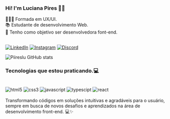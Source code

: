
### Hi! I'm Luciana Pires ✌🏾
<div>
👩🏾‍🎓 Formada em UX/UI.<br/>
📚 Estudante de desenvolvimento Web.<br/>
🌱 Tenho como objetivo ser desenvolvedora font-end.
</div><br/>

[![LinkedIn](https://img.shields.io/badge/LinkedIn-0077B5?style=for-the-badge&logo=linkedin&logoColor=white)](https://www.linkedin.com/in/-lucianapires)
[![Instagram](https://img.shields.io/badge/Instagram-E4405F?style=for-the-badge&logo=instagram&logoColor=white)](https://www.instagram.com/piireslu/)
[![Discord](https://img.shields.io/badge/Discord-7289DA?style=for-the-badge&logo=discord&logoColor=white)]()


![Piireslu GitHub stats](https://github-readme-stats.vercel.app/api?username=piireslu&show_icons=true&theme=gruvbox)

### Tecnologias que estou praticando.💻

<div style="display: inline_block"><br/>
 <img align="center" alt="html5" src="https://img.shields.io/badge/HTML5-E34F26?style=for-the-badge&logo=html5&logoColor=white"/>
<img align="center" alt="css3" src="https://img.shields.io/badge/CSS3-1572B6?style=for-the-badge&logo=css3&logoColor=white"/>
<img align="center" alt="javascript" src="https://img.shields.io/badge/JavaScript-F7DF1E?style=for-the-badge&logo=javascript&logoColor=black"/>
<img align="center" alt="typescipt" src="https://img.shields.io/badge/HTML5-E34F26?style=for-the-badge&logo=html5&logoColor=white"/>
<img align="center" alt="react" src="https://img.shields.io/badge/React-20232A?style=for-the-badge&logo=react&logoColor=61DAFB"/>
</div><br/>
Transformando códigos em soluções intuitivas e agradáveis para o usuário, sempre em busca de novos desafios e aprendizados na área de desenvolvimento front-end. 💻✨
